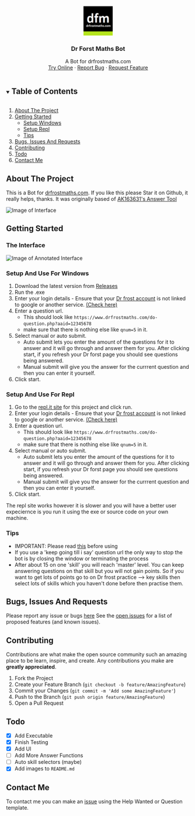 <br />
<p align="center">
  <a href="https://github.com/Jacrac04/DFM-Bot">
    <img src="images/logo.jpg" alt="Logo" width="80" height="80">
  </a>

  <h3 align="center">Dr Forst Maths Bot</h3>

  <p align="center">
    A Bot for drfrostmaths.com
    <br />
    <a href="https://repl.it/@Jacrac04/DFM-Bot#main.py">Try Online</a>
    ·
    <a href="https://github.com/Jacrac04/DFM-Bot/issues">Report Bug</a>
    ·
    <a href="https://github.com/Jacrac04/DFM-Bot/issues">Request Feature</a>
  </p>
</p>


<details open="open">
  <summary><h2 style="display: inline-block">Table of Contents</h2></summary>
  <ol>
    <li>
      <a href="#about-the-project">About The Project</a>
    </li>
    <li>
      <a href="#getting-started">Getting Started</a>
      <ul>
        <li><a href="#setup-and-use-for-windows">Setup Windows</a></li>
        <li><a href="#setup-and-use-for-repl">Setup Repl</a></li>
        <li><a href="#tips">Tips</a></li>
      </ul>
    </li>
    <li><a href="#bugs-issues-and-requests">Bugs, Issues And Requests</a></li>
    <li><a href="#contributing">Contributing</a></li>
    <li><a href="#todo">Todo</a></li>
    <li><a href="#contact-me">Contact Me</a></li>
  </ol>
</details>



## About The Project
This is a Bot for [drfrostmaths.com](drfrostmaths.com). If you like this please Star it on Github, it really helps, thanks.
It was originally based of [AK163631's Answer Tool](https://github.com/AK163631/DFM-Answer-Tool) 

![Image of Interface](https://github.com/Jacrac04/DFM-Bot/blob/master/images/Interface.JPG)

## Getting Started
### The Interface
![Image of Annotated Interface](https://github.com/Jacrac04/DFM-Bot/blob/master/images/annotatedinterface.png)
### Setup And Use For Windows
1. Download the latest version from [Releases](https://github.com/Jacrac04/DFM-Bot/releases)
2. Run the .exe
3. Enter your login details - Ensure that your [Dr frost account](https://www.drfrostmaths.com/account.php) is not linked to google or another service. [(Check here)](https://www.drfrostmaths.com/account.php)
4. Enter a question url.
    - This should look like `https://www.drfrostmaths.com/do-question.php?aaid=12345678`
    - make sure that there is nothing else like `qnum=5` in it.
5. Select manual or auto submit.
    - Auto submit lets you enter the amount of the questions for it to answer and it will go through and answer them for you. After clicking start, if you refresh your Dr forst page you should see questions being answered.
    - Manual submit will give you the answer for the currrent question and then you can enter it yourself. 
6. Click start.


### Setup And Use For Repl
1. Go to the [repl.it site](https://repl.it/@Jacrac04/DFM-Bot#main.py) for this project and click run.
2. Enter your login details - Ensure that your [Dr frost account](https://www.drfrostmaths.com/account.php) is not linked to google or another service. [(Check here)](https://www.drfrostmaths.com/account.php)
3. Enter a question url.
    - This should look like `https://www.drfrostmaths.com/do-question.php?aaid=12345678`
    - make sure that there is nothing else like `qnum=5` in it.
4. Select manual or auto submit.
    - Auto submit lets you enter the amount of the questions for it to answer and it will go through and answer them for you. After clicking start, if you refresh your Dr forst page you should see questions being answered.
    - Manual submit will give you the answer for the currrent question and then you can enter it yourself. 
5. Click start.


The repl site works however it is slower and you will have a better user expeciernce is you run it using the exe or source code on your own machine.


### Tips
* IMPORTANT: Please read [this](https://github.com/Jacrac04/DFM-Bot/issues/1) before using
* If you use a 'keep going till i say' question url the only way to stop the bot is by closing the window or terminating the process
* After about 15 on one 'skill' you will reach 'master' level. You can keep answering questions on that skill but you will not gain points. So if you want to get lots of points go to on Dr frost practice --> key skills then select lots of skills which you haven't done before then practise them. 


## Bugs, Issues And Requests
Please report any issue or bugs [here](https://github.com/Jacrac04/DFM-Bot/issues/new/choose)
See the [open issues](https://github.com/Jacrac04/DFM-Bot/issues) for a list of proposed features (and known issues).

## Contributing
Contributions are what make the open source community such an amazing place to be learn, inspire, and create. Any contributions you make are **greatly appreciated**.

1. Fork the Project
2. Create your Feature Branch (`git checkout -b feature/AmazingFeature`)
3. Commit your Changes (`git commit -m 'Add some AmazingFeature'`)
4. Push to the Branch (`git push origin feature/AmazingFeature`)
5. Open a Pull Request

## Todo

- [x] Add Executable
- [x] Finish Testing
- [x] Add UI
- [ ] Add More Answer Functions
- [ ] Auto skill selectors (maybe)
- [x] Add images to `README.md`

## Contact Me 
To contact me you can make an [issue](https://github.com/Jacrac04/DFM-Bot/issues/new/choose) using the Help Wanted or Question template.